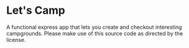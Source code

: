 # Let's Camp
A functional express app that lets you create and checkout interesting campgrounds. Please make use of this source code as directed by the license.
